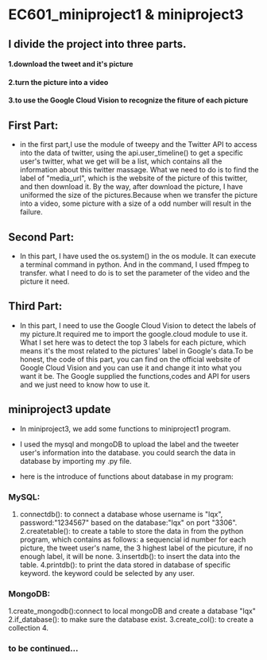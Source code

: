 # EC601_miniproject1 & miniproject3
## I divide the project into three parts.
#### 1.download the tweet and it's picture
#### 2.turn the picture into a video
#### 3.to use the Google Cloud Vision to recognize the fiture of each picture

## First Part:
- in the first part,I use the module of tweepy and the Twitter API to access into the data of twitter, using the api.user_timeline() to get a specific user's twitter, what we get will be a list, which contains all the information about this twitter massage. What we need to do is to find the label of "media_url", which is the website of the picture of this twitter, and then download it. By the way, after download the picture, I have uniformed the size of the pictures.Because when we transfer the picture into a video, some picture with a size of a odd number will result in the failure. 

## Second Part:
- In this part, I have used the os.system() in the os module. It can execute a terminal command in python. And in the command, I used ffmpeg to transfer. what I need to do is to set the parameter of the video and the picture it need.

## Third Part:
- In this part, I need to use the Google Cloud Vision to detect the labels of my picture.It required me to import the google.cloud module to use it. What I set here was to detect the top 3 labels for each picture, which means it's the most related to the pictures' label in Google's data.To be honest, the code of this part, you can find on the official website of Google Cloud Vision and you can use it and change it into what you want it be. The Google supplied the functions,codes and API for users and we just need to know how to use it.  

## miniproject3 update
- In miniproject3, we add some functions to miniproject1 program.
- I used the mysql and mongoDB to upload the label and the tweeter user's information into the database. you could search the data in database by importing my .py file.

- here is the introduce of functions about database in my program:

### MySQL:
1. connectdb(): to connect a database whose username is "lqx", password:"1234567" based on the database:"lqx" on port "3306".
2.createtable(): to create a table to store the data in from the python program, which contains as follows: a sequencial id number for each picture, the tweet user's name, the 3 highest label of the picuture, if no enough label, it will be none.
3.insertdb(): to insert the data into the table.
4.printdb(): to print the data stored in database of specific keyword. the keyword could be selected by any user.

### MongoDB:
1.create_mongodb():connect to local mongoDB and create a database "lqx"
2.if_database(): to make sure the database exist.
3.create_col(): to create a collection
4.

### to be continued...
